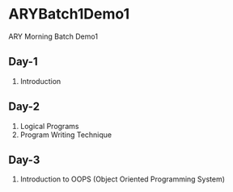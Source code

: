 # ARYBatch1Demo1
ARY Morning Batch Demo1

Day-1
-----
1. Introduction


Day-2
-----
1. Logical Programs
2. Program Writing Technique

Day-3
-----
1. Introduction to OOPS (Object Oriented Programming System)

